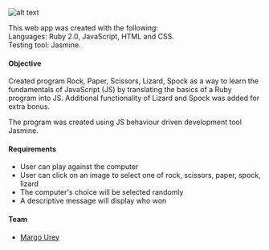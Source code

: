 
![alt text](https://s3.amazonaws.com/Github-14/RPSLS.png "Rock, Paper, Scissors, Lizard, Spock")

<p>This web app was created with the following:<br>
	Languages: Ruby 2.0, JavaScript, HTML and CSS.<br>
	Testing tool: Jasmine.</p>

<h4>Objective</h4>
Created program Rock, Paper, Scissors, Lizard, Spock as a way to learn the fundamentals of JavaScript (JS) by translating the basics of a Ruby program into JS. Additional functionality of Lizard and Spock was added for extra bonus. 
<p>The program was created using JS behaviour driven development tool Jasmine.</p>
<h4>Requirements</h4>
<ul>
  <li>User can play against the computer</li>
<li>User can click on an image to select one of rock, scissors, paper, spock, lizard</li>
<li>The computer's choice will be selected randomly</li>
<li>A descriptive message will display who won</li> 
</ul>
<h4>Team</h4>
<ul>
<li><a href="https://github.com/margOnline">Margo Urey</a>
</li>
</ul>



